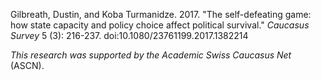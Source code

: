 Gilbreath, Dustin, and Koba Turmanidze. 2017. "The self-defeating game: how state capacity and policy choice affect political survival." _Caucasus Survey_ 5 (3): 216-237. doi:10.1080/23761199.2017.1382214 

_This research was supported by the Academic Swiss Caucasus Net_ (ASCN).
